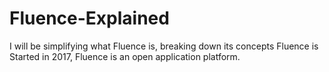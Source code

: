 # Fluence-Explained
I will be simplifying what Fluence is, breaking down its concepts
Fluence is
Started in 2017, Fluence is an open application platform. 
